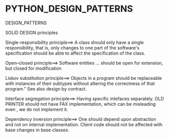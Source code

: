 # PYTHON_DESIGN_PATTERNS
DESIGN_PATTERNS


SOLID DESIGN principles 

Single-responsibility principle==>
  A class should only have a single responsibility, that is, only changes to one part of the software's specification should be able to affect the specification of the class.

Open–closed principle==>
  Software entities ... should be open for extension, but closed for modification

Liskov substitution principle==>
  Objects in a program should be replaceable with instances of their subtypes without altering the correctness of that program." See also design by contract.

Interface segregation principle==>
  Having specific intefaces separately. OLD PRINTER should not have FAX implementation, which can be misleading even , we do not implement it.
  

Dependency inversion principle==>
  One should depend upon abstraction and not on internal implementation.
  Client code should not be affected with base changes in base classes.
  
  
  
